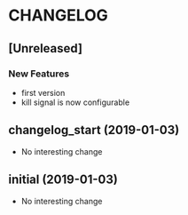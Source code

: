 # CHANGELOG

## [Unreleased]

### New Features

- first version
- kill signal is now configurable

## changelog_start (2019-01-03)

- No interesting change

## initial (2019-01-03)

- No interesting change


